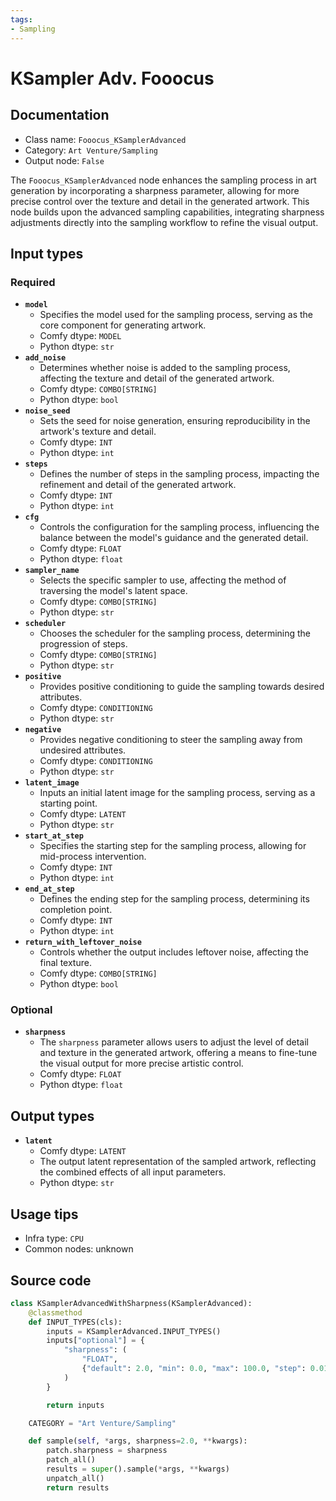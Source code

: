 ```yaml
---
tags:
- Sampling
---
```


# KSampler Adv. Fooocus
## Documentation
- Class name: `Fooocus_KSamplerAdvanced`
- Category: `Art Venture/Sampling`
- Output node: `False`

The `Fooocus_KSamplerAdvanced` node enhances the sampling process in art generation by incorporating a sharpness parameter, allowing for more precise control over the texture and detail in the generated artwork. This node builds upon the advanced sampling capabilities, integrating sharpness adjustments directly into the sampling workflow to refine the visual output.
## Input types
### Required
- **`model`**
    - Specifies the model used for the sampling process, serving as the core component for generating artwork.
    - Comfy dtype: `MODEL`
    - Python dtype: `str`
- **`add_noise`**
    - Determines whether noise is added to the sampling process, affecting the texture and detail of the generated artwork.
    - Comfy dtype: `COMBO[STRING]`
    - Python dtype: `bool`
- **`noise_seed`**
    - Sets the seed for noise generation, ensuring reproducibility in the artwork's texture and detail.
    - Comfy dtype: `INT`
    - Python dtype: `int`
- **`steps`**
    - Defines the number of steps in the sampling process, impacting the refinement and detail of the generated artwork.
    - Comfy dtype: `INT`
    - Python dtype: `int`
- **`cfg`**
    - Controls the configuration for the sampling process, influencing the balance between the model's guidance and the generated detail.
    - Comfy dtype: `FLOAT`
    - Python dtype: `float`
- **`sampler_name`**
    - Selects the specific sampler to use, affecting the method of traversing the model's latent space.
    - Comfy dtype: `COMBO[STRING]`
    - Python dtype: `str`
- **`scheduler`**
    - Chooses the scheduler for the sampling process, determining the progression of steps.
    - Comfy dtype: `COMBO[STRING]`
    - Python dtype: `str`
- **`positive`**
    - Provides positive conditioning to guide the sampling towards desired attributes.
    - Comfy dtype: `CONDITIONING`
    - Python dtype: `str`
- **`negative`**
    - Provides negative conditioning to steer the sampling away from undesired attributes.
    - Comfy dtype: `CONDITIONING`
    - Python dtype: `str`
- **`latent_image`**
    - Inputs an initial latent image for the sampling process, serving as a starting point.
    - Comfy dtype: `LATENT`
    - Python dtype: `str`
- **`start_at_step`**
    - Specifies the starting step for the sampling process, allowing for mid-process intervention.
    - Comfy dtype: `INT`
    - Python dtype: `int`
- **`end_at_step`**
    - Defines the ending step for the sampling process, determining its completion point.
    - Comfy dtype: `INT`
    - Python dtype: `int`
- **`return_with_leftover_noise`**
    - Controls whether the output includes leftover noise, affecting the final texture.
    - Comfy dtype: `COMBO[STRING]`
    - Python dtype: `bool`
### Optional
- **`sharpness`**
    - The `sharpness` parameter allows users to adjust the level of detail and texture in the generated artwork, offering a means to fine-tune the visual output for more precise artistic control.
    - Comfy dtype: `FLOAT`
    - Python dtype: `float`
## Output types
- **`latent`**
    - Comfy dtype: `LATENT`
    - The output latent representation of the sampled artwork, reflecting the combined effects of all input parameters.
    - Python dtype: `str`
## Usage tips
- Infra type: `CPU`
- Common nodes: unknown


## Source code
```python
class KSamplerAdvancedWithSharpness(KSamplerAdvanced):
    @classmethod
    def INPUT_TYPES(cls):
        inputs = KSamplerAdvanced.INPUT_TYPES()
        inputs["optional"] = {
            "sharpness": (
                "FLOAT",
                {"default": 2.0, "min": 0.0, "max": 100.0, "step": 0.01},
            )
        }

        return inputs

    CATEGORY = "Art Venture/Sampling"

    def sample(self, *args, sharpness=2.0, **kwargs):
        patch.sharpness = sharpness
        patch_all()
        results = super().sample(*args, **kwargs)
        unpatch_all()
        return results

```
